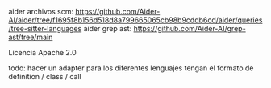 aider archivos scm: https://github.com/Aider-AI/aider/tree/f1695f8b156d518d8a799665065cb98b9cddb6cd/aider/queries/tree-sitter-languages
aider grep ast: https://github.com/Aider-AI/grep-ast/tree/main

Licencia Apache 2.0

todo: hacer un adapter para los diferentes lenguajes tengan el formato de definition / class / call